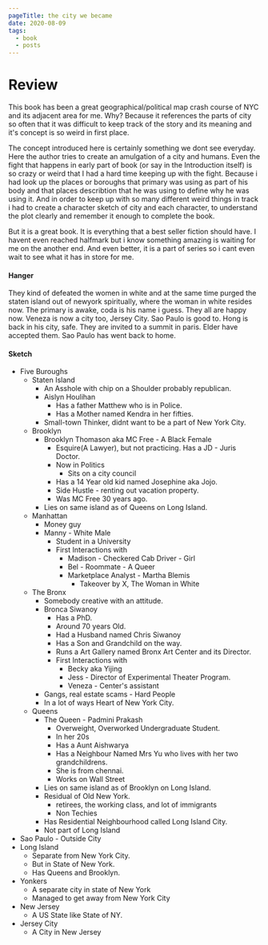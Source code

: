 ```yaml
---
pageTitle: the city we became
date: 2020-08-09
tags:
  - book
  - posts
---
```


# Review

This book has been a great geographical/political map crash course of NYC and its adjacent area for me. Why? Because it references the parts of city so often that it was difficult to keep track of the story and its meaning and it's concept is so weird in first place.

The concept introduced here is certainly something we dont see everyday. Here the author tries to create an amulgation of a city and humans. Even the fight that happens in early part of book (or say in the Introduction itself) is so crazy or weird that I had a hard time keeping up with the fight. Because i had look up the places or boroughs that primary was using as part of his body and that places describtion that he was using to define why he was using it. And in order to keep up with so many different weird things in track i had to create a character sketch of city and each character, to understand the plot clearly and remember it enough to complete the book.

But it is a great book. It is everything that a best seller fiction should have. I havent even reached halfmark but i know something amazing is waiting for me on the another end. And even better, it is a part of series so i cant even wait to see what it has in store for me.

#### Hanger

They kind of defeated the women in white and at the same time purged the staten island out of newyork spiritually, where the woman in white resides now. The primary is awake, coda is his name i guess. They all are happy now. Veneza is now a city too, Jersey City. Sao Paulo is good to. Hong is back in his city, safe. They are invited to a summit in paris. Elder have accepted them. Sao Paulo has went back to home.

#### Sketch

*   Five Buroughs
    *   Staten Island
        *   An Asshole with chip on a Shoulder probably republican.
        *   Aislyn Houlihan
            *   Has a father Matthew who is in Police.
            *   Has a Mother named Kendra in her fifties.
        *   Small-town Thinker, didnt want to be a part of New York City.
    *   Brooklyn
        *   Brooklyn Thomason aka MC Free - A Black Female
            *   Esquire(A Lawyer), but not practicing. Has a JD - Juris Doctor.
            *   Now in Politics
                *   Sits on a city council
            *   Has a 14 Year old kid named Josephine aka Jojo.
            *   Side Hustle - renting out vacation property.
            *   Was MC Free 30 years ago.
        *   Lies on same island as of Queens on Long Island.
    *   Manhattan
        *   Money guy
        *   Manny - White Male
            *   Student in a University
            *   First Interactions with
                *   Madison - Checkered Cab Driver - Girl
                *   Bel - Roommate - A Queer
                *   Marketplace Analyst - Martha Blemis
                    *   Takeover by X, The Woman in White
    *   The Bronx
        *   Somebody creative with an attitude.
        *   Bronca Siwanoy
            *   Has a PhD.
            *   Around 70 years Old.
            *   Had a Husband named Chris Siwanoy
            *   Has a Son and Grandchild on the way.
            *   Runs a Art Gallery named Bronx Art Center and its Director.
            *   First Interactions with
                *   Becky aka Yijing
                *   Jess - Director of Experimental Theater Program.
                *   Veneza - Center's assistant
        *   Gangs, real estate scams - Hard People
        *   In a lot of ways Heart of New York City.
    *   Queens
        *   The Queen - Padmini Prakash
            *   Overweight, Overworked Undergraduate Student.
            *   In her 20s
            *   Has a Aunt Aishwarya
            *   Has a Neighbour Named Mrs Yu who lives with her two grandchildrens.
            *   She is from chennai.
            *   Works on Wall Street
        *   Lies on same island as of Brooklyn on Long Island.
        *   Residual of Old New York.
            *   retirees, the working class, and lot of immigrants
            *   Non Techies
        *   Has Residential Neighbourhood called Long Island City.
        *   Not part of Long Island
*   Sao Paulo - Outside City
*   Long Island
    *   Separate from New York City.
    *   But in State of New York.
    *   Has Queens and Brooklyn.
*   Yonkers
    *   A separate city in state of New York
    *   Managed to get away from New York City
*   New Jersey
    *   A US State like State of NY.
*   Jersey City
    *   A City in New Jersey

